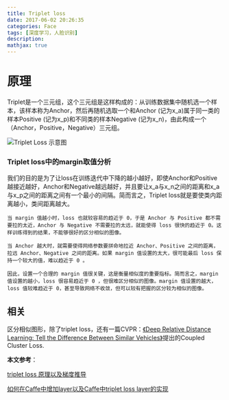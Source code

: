 ```yaml
---
title: Triplet loss
date: 2017-06-02 20:26:35
categories: Face
tags: [深度学习，人脸识别]
description:
mathjax: true
---
```


# 原理

Triplet是一个三元组，这个三元组是这样构成的：从训练数据集中随机选一个样本，该样本称为Anchor，然后再随机选取一个和Anchor (记为x_a)属于同一类的样本Positive (记为x_p)和不同类的样本Negative (记为x_n)，由此构成一个（Anchor，Positive，Negative）三元组。





![Triplet Loss 示意图](http://img.blog.csdn.net/20160727090101355)



### Triplet loss中的margin取值分析

我们的目的是为了让loss在训练迭代中下降的越小越好，即使Anchor和Positive越接近越好，Anchor和Negative越远越好，并且要让x_a与x_n之间的距离和x_a与x_p之间的距离之间有一个最小的间隔。简而言之，Triplet loss就是要使类内距离越小，类间距离越大。

```
当 margin 值越小时，loss 也就较容易的趋近于 0，于是 Anchor 与 Positive 都不需要拉的太近，Anchor 与 Negative 不需要拉的太远，就能使得 loss 很快的趋近于 0。这样训练得到的结果，不能够很好的区分相似的图像。

当 Anchor 越大时，就需要使得网络参数要拼命地拉近 Anchor、Positive 之间的距离，拉远 Anchor、Negative 之间的距离。如果 margin 值设置的太大，很可能最后 loss 保持一个较大的值，难以趋近于 0 。

因此，设置一个合理的 margin 值很关键，这是衡量相似度的重要指标。简而言之，margin 值设置的越小，loss 很容易趋近于 0 ，但很难区分相似的图像。margin 值设置的越大，loss 值较难趋近于 0，甚至导致网络不收敛，但可以较有把握的区分较为相似的图像。
```



## 相关

区分相似图形，除了triplet loss，还有一篇CVPR：[《Deep Relative Distance Learning: Tell the Difference Between Similar Vehicles》](http://blog.csdn.net/u010167269/article/details/51783446)提出的Coupled Cluster Loss.



**本文参考**：

[triplet loss 原理以及梯度推导](http://www.voidcn.com/blog/tangwei2014/article/p-4415770.html)

[如何在Caffe中增加layer以及Caffe中triplet loss layer的实现](http://www.voidcn.com/blog/mao_kun/article/p-6246924.html)










